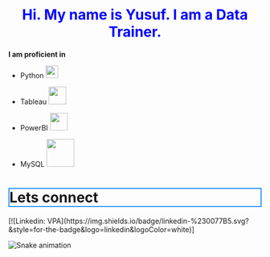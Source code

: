 <h1 style="color:blue;text-align:center"> Hi. My name is Yusuf. I am a Data Trainer.</h1>

<b>I am proficient in</b>

* Python <img src="https://github.com/yusufsjustit/yusufsjustit/assets/125282550/47d61395-144d-46aa-ae82-58b259cd9b70" width="25" height="25">

* Tableau <img src="https://github.com/yusufsjustit/yusufsjustit/assets/125282550/9005adc8-3771-428e-84b5-dfb116ae45b9" width="35" height="35">

* PowerBI <img src="https://github.com/yusufsjustit/yusufsjustit/assets/125282550/ea008f24-5357-4cfe-b430-3a99b6050b92" width="35" height="35">

* MySQL <img src="https://github.com/yusufsjustit/yusufsjustit/assets/125282550/55296a62-2cb7-4848-b87d-b05069b25b8f" width="55" height="55">

<h1 style="border:2px solid DodgerBlue;">Lets connect</h1>
[![Linkedin: VPA](https://img.shields.io/badge/linkedin-%230077B5.svg?&style=for-the-badge&logo=linkedin&logoColor=white)]

![Snake animation](https://github.com/yusufsjustit/yusufsjustit/blob/output/github-contribution-grid-snake.svg)
